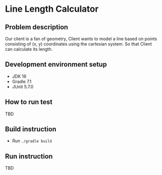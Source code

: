 # Line Length Calculator

## Problem description

Our client is a fan of geometry, Client wants to model a line based on points consisting of (x, y) coordinates using the
cartesian system. So that Client can calculate its length.

## Development environment setup

- JDK 16
- Gradle 7.1
- JUnit 5.7.0

## How to run test

TBD

## Build instruction

- Run `./gradle build`

## Run instruction

TBD
